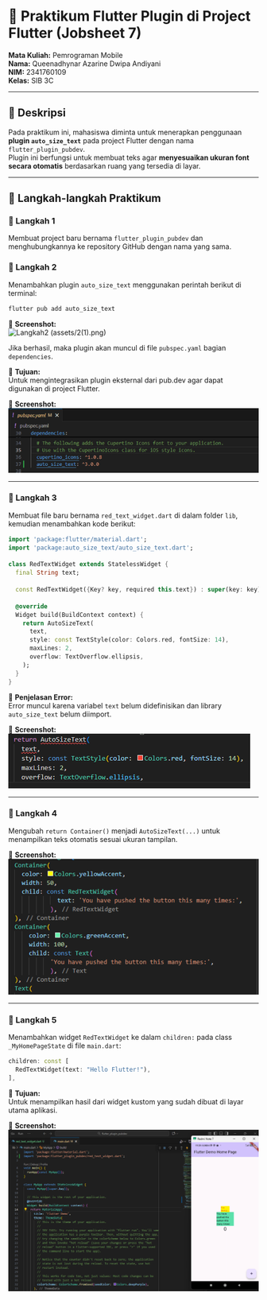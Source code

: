 # 🧩 Praktikum Flutter Plugin di Project Flutter (Jobsheet 7)
**Mata Kuliah:** Pemrograman Mobile  
**Nama:** Queenadhynar Azarine Dwipa Andiyani  
**NIM:** 2341760109  
**Kelas:** SIB 3C  

---

## 📘 Deskripsi
Pada praktikum ini, mahasiswa diminta untuk menerapkan penggunaan **plugin `auto_size_text`** pada project Flutter dengan nama `flutter_plugin_pubdev`.  
Plugin ini berfungsi untuk membuat teks agar **menyesuaikan ukuran font secara otomatis** berdasarkan ruang yang tersedia di layar.

---

## 🧱 Langkah-langkah Praktikum

### 🔹 Langkah 1
Membuat project baru bernama `flutter_plugin_pubdev` dan menghubungkannya ke repository GitHub dengan nama yang sama.

### 🔹 Langkah 2
Menambahkan plugin `auto_size_text` menggunakan perintah berikut di terminal:
```bash
flutter pub add auto_size_text
```
📸 **Screenshot:**  
![Langkah2](assets/2(2).png)
(assets/2(1).png)

Jika berhasil, maka plugin akan muncul di file `pubspec.yaml` bagian `dependencies`.

🧠 **Tujuan:**  
Untuk mengintegrasikan plugin eksternal dari pub.dev agar dapat digunakan di project Flutter.

📸 **Screenshot:**  
![Langkah2](assets/2.png)

---

### 🔹 Langkah 3
Membuat file baru bernama `red_text_widget.dart` di dalam folder `lib`, kemudian menambahkan kode berikut:

```dart
import 'package:flutter/material.dart';
import 'package:auto_size_text/auto_size_text.dart';

class RedTextWidget extends StatelessWidget {
  final String text;

  const RedTextWidget({Key? key, required this.text}) : super(key: key);

  @override
  Widget build(BuildContext context) {
    return AutoSizeText(
      text,
      style: const TextStyle(color: Colors.red, fontSize: 14),
      maxLines: 2,
      overflow: TextOverflow.ellipsis,
    );
  }
}
```

🧠 **Penjelasan Error:**  
Error muncul karena variabel `text` belum didefinisikan dan library `auto_size_text` belum diimport.

📸 **Screenshot:**  
![Langkah3](assets/3.png)

---

### 🔹 Langkah 4
Mengubah `return Container()` menjadi `AutoSizeText(...)` untuk menampilkan teks otomatis sesuai ukuran tampilan.

📸 **Screenshot:**  
![Langkah4](assets/4.png)

---

### 🔹 Langkah 5
Menambahkan widget `RedTextWidget` ke dalam `children:` pada class `_MyHomePageState` di file `main.dart`:

```dart
children: const [
  RedTextWidget(text: "Hello Flutter!"),
],
```

🧠 **Tujuan:**  
Untuk menampilkan hasil dari widget kustom yang sudah dibuat di layar utama aplikasi.

📸 **Screenshot:**  
![Langkah5](assets/5.png)
